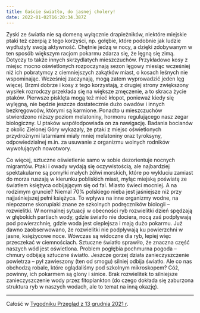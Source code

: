```yaml
---
title: Gaście światło, do jasnej cholery!
date: 2022-01-02T16:20:34.387Z
---
```

Zyski ze światła nie są domeną wyłącznie drapieżników, niektóre miejskie ptaki też czerpią z tego korzyści, np. gołębie, które podobnie jak ludzie wydłużyły swoją aktywność. Chętnie jedzą w nocy, a dzięki zdobywanym w ten sposób większym racjom pokarmu zdarza się, że lęgną się zimą. Dotyczy to także innych skrzydlatych mieszczuchów. Przykładowo kosy z miejsc mocno oświetlonych rozpoczynają sezon lęgowy miesiąc wcześniej niż ich pobratymcy z ciemniejszych zakątków miast, o kosach leśnych nie wspominając. Wcześniej zaczynają, mogą zatem wyprowadzić jeden lęg więcej. Brzmi dobrze i kosy z tego korzystają, z drugiej strony zwiększony wysiłek rozrodczy przekłada się na większe zmęczenie, a to skraca życie ptaków. Pierwsze pisklęta mogą też mieć kłopot, ponieważ kiedy się wylęgną, nie będzie jeszcze dostatecznie dużo owadów i innych bezkręgowców, którymi są karmione. Ponadto u mieszczuchów stwierdzono niższy poziom melatoniny, hormonu regulującego nasz zegar biologiczny. U ptaków współodpowiada on za nawigację. Badania bocianów z okolic Zielonej Góry wykazały, że ptaki z miejsc oświetlonych przydrożnymi latarniami miały mniej melatoniny oraz tyroksyny, odpowiedzialnej m.in. za usuwanie z organizmu wolnych rodników wywołujących nowotwory.

Co więcej, sztuczne oświetlenie samo w sobie dezorientuje nocnych migrantów. Ptaki i owady wydają się oczywistością, ale najbardziej spektakularne są pomyłki małych żółwi morskich, które po wykluciu zamiast do morza ruszają w kierunku pobliskich miast, myląc miejską poświatę ze światłem księżyca odbijającym się od fal. Miasto świeci mocniej. A na rodzimym gruncie? Niemal 70% polskiego nieba jest jaśniejsze niż przy najjaśniejszej pełni księżyca. To wpływa na inne organizmy wodne, na niepozorne skorupiaki znane ze szkolnych podręczników biologii – rozwielitki. W normalnej sytuacji w obecności ryb rozwielitki dzień spędzają w głębokich partiach wody, gdzie światło nie dociera, nocą zaś podpływają pod powierzchnię, gdzie woda jest cieplejsza i mają dużo pokarmu. Już dawno zaobserwowano, że rozwielitki nie podpływają ku powierzchni w jasne, księżycowe noce. Wówczas są widoczne dla ryb, lepiej więc przeczekać w ciemnościach. Sztuczne światło sprawiło, że znaczna część naszych wód jest oświetlona. Problem pogłębia pochmurna pogoda – chmury odbijają sztuczne światło. Jeszcze gorzej działa zanieczyszczenie powietrza – pył zawieszony (ten od smogu) silniej odbija światło. Ale co nas obchodzą robale, które oglądaliśmy pod szkolnym mikroskopem? Cóż, powinny, ich pokarmem są glony i sinice. Brak rozwielitek to silniejsze zanieczyszczenie wody przez fitoplankton (do czego dokłada się zaburzona struktura ryb w naszych wodach, ale to temat na inną okazję).

- - -

Całość w [Tygodniku Przegląd z 13 grudnia 2021 r](https://www.tygodnikprzeglad.pl/gascie-swiatlo-jasnej-cholery/).